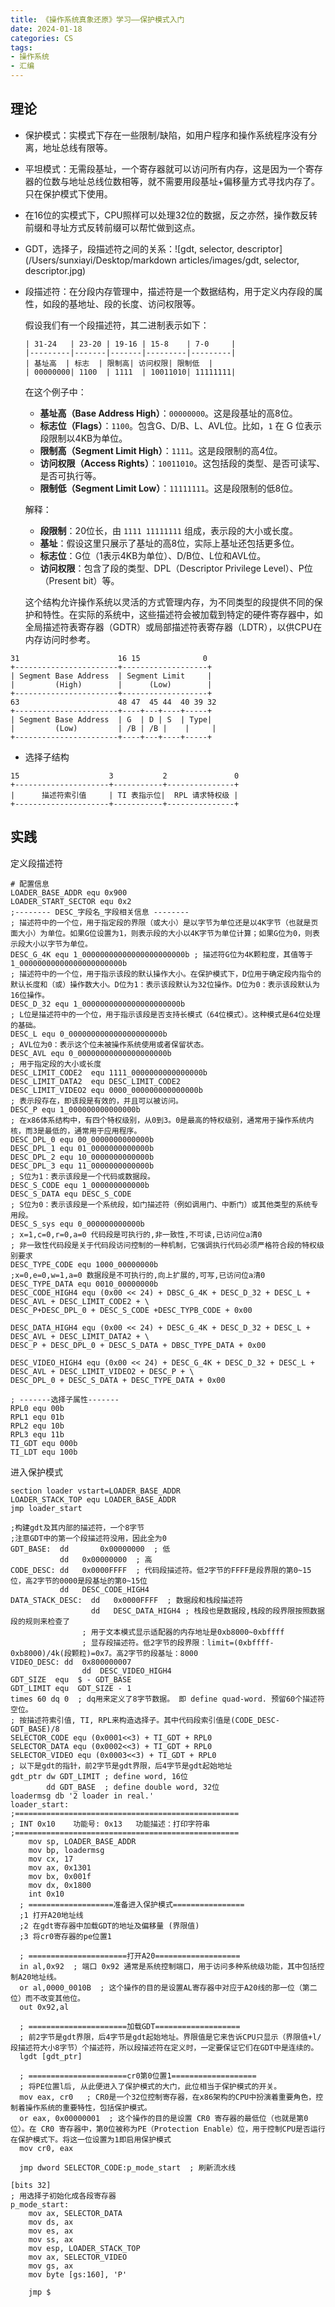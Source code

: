 ```yaml
---
title: 《操作系统真象还原》学习——保护模式入门
date: 2024-01-18
categories: CS
tags:
- 操作系统
- 汇编
---
```


## 理论

- 保护模式：实模式下存在一些限制/缺陷，如用户程序和操作系统程序没有分离，地址总线有限等。

- 平坦模式：无需段基址，一个寄存器就可以访问所有内存，这是因为一个寄存器的位数与地址总线位数相等，就不需要用段基址+偏移量方式寻找内存了。只在保护模式下使用。

- 在16位的实模式下，CPU照样可以处理32位的数据，反之亦然，操作数反转前缀和寻址方式反转前缀可以帮忙做到这点。

- GDT，选择子，段描述符之间的关系：![gdt, selector, descriptor](/Users/sunxiayi/Desktop/markdown articles/images/gdt, selector, descriptor.jpg)

- 段描述符：在分段内存管理中，描述符是一个数据结构，用于定义内存段的属性，如段的基地址、段的长度、访问权限等。

  假设我们有一个段描述符，其二进制表示如下：

  ```
  | 31-24   | 23-20 | 19-16 | 15-8    | 7-0     |
  |---------|-------|-------|---------|---------|
  | 基址高  | 标志  | 限制高| 访问权限| 限制低  |
  | 00000000| 1100  | 1111  | 10011010| 11111111|
  ```

  在这个例子中：

  - **基址高（Base Address High）**：`00000000`。这是段基址的高8位。
  - **标志位（Flags）**：`1100`。包含G、D/B、L、AVL位。比如，`1` 在 G 位表示段限制以4KB为单位。
  - **限制高（Segment Limit High）**：`1111`。这是段限制的高4位。
  - **访问权限（Access Rights）**：`10011010`。这包括段的类型、是否可读写、是否可执行等。
  - **限制低（Segment Limit Low）**：`11111111`。这是段限制的低8位。

  解释：

  - **段限制**：20位长，由 `1111 11111111` 组成，表示段的大小或长度。
  - **基址**：假设这里只展示了基址的高8位，实际上基址还包括更多位。
  - **标志位**：G位（1表示4KB为单位）、D/B位、L位和AVL位。
  - **访问权限**：包含了段的类型、DPL（Descriptor Privilege Level）、P位（Present bit）等。

  这个结构允许操作系统以灵活的方式管理内存，为不同类型的段提供不同的保护和特性。在实际的系统中，这些描述符会被加载到特定的硬件寄存器中，如全局描述符表寄存器（GDTR）或局部描述符表寄存器（LDTR），以供CPU在内存访问时参考。

```
31                      16 15              0
+-----------------------+-------------------+
| Segment Base Address  | Segment Limit     |
|         (High)        |      (Low)        |
+-----------------------+-------------------+
63                      48 47  45 44  40 39 32
+-----------------------+----+---+----+-----+
| Segment Base Address  | G  | D | S  | Type|
|         (Low)         | /B | /B |    |     |
+-----------------------+----+---+----+-----+
```

- 选择子结构

```
15                    3           2               0
+---------------------+-----------+---------------+
|      描述符索引值     | TI 表指示位|  RPL 请求特权级 |
+---------------------+-----------+---------------+
```

## 实践

定义段描述符

```assembly
# 配置信息
LOADER_BASE_ADDR equ 0x900
LOADER_START_SECTOR equ 0x2
;-------- DESC_字段名_字段相关信息 --------
; 描述符中的一个位，用于指定段的界限（或大小）是以字节为单位还是以4K字节（也就是页面大小）为单位。如果G位设置为1，则表示段的大小以4K字节为单位计算；如果G位为0，则表示段大小以字节为单位。
DESC_G_4K equ 1_00000000000000000000000b ; 描述符G位为4K颗粒度，其值等于1_00000000000000000000000b
; 描述符中的一个位，用于指示该段的默认操作大小。在保护模式下，D位用于确定段内指令的默认长度和（或）操作数大小。D位为1：表示该段默认为32位操作。D位为0：表示该段默认为16位操作。
DESC_D_32 equ 1_0000000000000000000000b
; L位是描述符中的一个位，用于指示该段是否支持长模式（64位模式）。这种模式是64位处理的基础。
DESC_L equ 0_000000000000000000000b
; AVL位为0：表示这个位未被操作系统使用或者保留状态。
DESC_AVL equ 0_00000000000000000000b
; 用于指定段的大小或长度
DESC_LIMIT_CODE2  equ 1111_0000000000000000b
DESC_LIMIT_DATA2  equ DESC_LIMIT_CODE2
DESC_LIMIT_VIDEO2 equ 0000_000000000000000b
; 表示段存在，即该段是有效的，并且可以被访问。
DESC_P equ 1_000000000000000b
; 在x86体系结构中，有四个特权级别，从0到3。0是最高的特权级别，通常用于操作系统内核，而3是最低的，通常用于应用程序。
DESC_DPL_0 equ 00_0000000000000b
DESC_DPL_1 equ 01_0000000000000b
DESC_DPL_2 equ 10_0000000000000b
DESC_DPL_3 equ 11_0000000000000b
; S位为1：表示该段是一个代码或数据段。
DESC_S_CODE equ 1_000000000000b
DESC_S_DATA equ DESC_S_CODE
; S位为0：表示该段是一个系统段，如门描述符（例如调用门、中断门）或其他类型的系统专用段。
DESC_S_sys equ 0_000000000000b
; x=1,c=0,r=0,a=0 代码段是可执行的,非一致性,不可读,已访问位a清0
; 非一致性代码段是关于代码段访问控制的一种机制，它强调执行代码必须严格符合段的特权级别要求
DESC_TYPE_CODE equ 1000_00000000b
;x=0,e=0,w=1,a=0 数据段是不可执行的,向上扩展的,可写,已访问位a清0
DESC_TYPE_DATA equ 0010_00000000b
DESC_CODE_HIGH4 equ (0x00 << 24) + DBSC_G_4K + DESC_D_32 + DESC_L + DESC_AVL + DESC_LIMIT_CODE2 + \
DESC_P+DESC_DPL_0 + DESC_S_CODE +DESC_TYPB_CODE + 0x00

DESC_DATA_HIGH4 equ (0x00 << 24) + DESC_G_4K + DESC_D_32 + DESC_L + DESC_AVL + DESC_LIMIT_DATA2 + \
DESC_P + DESC_DPL_0 + DESC_S_DATA + DBSC_TYPE_DATA + 0x00

DESC_VIDEO_HIGH4 equ (0x00 << 24) + DESC_G_4K + DESC_D_32 + DESC_L + DESC_AVL + DESC_LIMIT_VIDEO2 + DESC_P + \
DESC_DPL_0 + DESC_S_DATA + DESC_TYPE_DATA + 0x00

; -------选择子属性-------
RPL0 equ 00b
RPL1 equ 01b
RPL2 equ 10b
RPL3 equ 11b
TI_GDT equ 000b
TI_LDT equ 100b
```

进入保护模式

```assembly
section loader vstart=LOADER_BASE_ADDR
LOADER_STACK_TOP equ LOADER_BASE_ADDR
jmp loader_start

;构建gdt及其内部的描述符，一个8字节
;注意GDT中的第一个段描述符没用，因此全为0
GDT_BASE:  dd		0x00000000  ; 低
           dd   0x00000000  ; 高
CODE_DESC: dd   0x0000FFFF  ; 代码段描述符。低2字节的FFFF是段界限的第0~15位，高2字节的0000是段基址的第0~15位
           dd   DESC_CODE_HIGH4
DATA_STACK_DESC:  dd   0x0000FFFF  ; 数据段和栈段描述符
                  dd   DESC_DATA_HIGH4 ; 栈段也是数据段,栈段的段界限按照数据段的规则来检查了
                ; 用于文本模式显示适配器的内存地址是0xb8000~0xbffff
                ; 显存段描述符。低2字节的段界限：limit=(0xbffff-0xb8000)/4k(段颗粒)=0x7。高2字节的段基址：8000
VIDEO_DESC: dd  0x800000007  
      			dd  DESC_VIDEO_HIGH4
GDT_SIZE  equ  $ - GDT_BASE
GDT_LIMIT equ  GDT_SIZE - 1
times 60 dq 0  ; dq用来定义了8字节数据。 即 define quad-word. 预留60个描述符空位。
; 按描述符索引值, TI, RPL来构造选择子。其中代码段索引值是(CODE_DESC-GDT_BASE)/8
SELECTOR_CODE equ (0x0001<<3) + TI_GDT + RPL0 
SELECTOR_DATA equ (0x0002<<3) + TI_GDT + RPL0 
SELECTOR_VIDEO equ (0x0003<<3) + TI_GDT + RPL0 
; 以下是gdt的指针，前2字节是gdt界限，后4字节是gdt起始地址
gdt_ptr dw GDT_LIMIT ; define word, 16位
        dd GDT_BASE  ; define double word, 32位
loadermsg db '2 loader in real.'
loader_start:
;==================================================
; INT 0x10    功能号: 0x13   功能描述：打印字符串
;==================================================
	mov sp, LOADER_BASE_ADDR
	mov bp, loadermsg
	mov cx, 17
	mov ax, 0x1301
	mov bx, 0x001f
	mov dx, 0x1800
	int 0x10
  ; ===================准备进入保护模式================
  ;1 打开A20地址线
  ;2 在gdt寄存器中加载GDT的地址及偏移量 (界限值)
  ;3 将cr0寄存器的pe位置1

  ; ======================打开A20===================
  in al,0x92  ; 端口 0x92 通常是系统控制端口，用于访问多种系统级功能，其中包括控制A20地址线。
  or al,0000_0010B  ; 这个操作的目的是设置AL寄存器中对应于A20线的那一位（第二位）而不改变其他位。
  out 0x92,al

  ; ======================加载GDT===================
  ; 前2字节是gdt界限，后4字节是gdt起始地址。界限值是它来告诉CPU只显示（界限值+l/段描述符大小8字节）个描述符，所以段描述符在定义时，一定要保证它们在GDT中是连续的。
  lgdt [gdt_ptr]

  ; ======================cr0第0位置1===================
  ; 将PE位置l后, 从此便进入了保护模式的大门，此位相当于保护模式的开关。
  mov eax, cr0   ; CR0是一个32位控制寄存器，在x86架构的CPU中扮演着重要角色，控制着操作系统的重要特性，包括保护模式。
  or eax, 0x00000001  ; 这个操作的目的是设置 CR0 寄存器的最低位（也就是第0位）。在 CR0 寄存器中，第0位被称为PE（Protection Enable）位，用于控制CPU是否运行在保护模式下。将这一位设置为1即启用保护模式
  mov cr0, eax

  jmp dword SELECTOR_CODE:p_mode_start  ; 刷新流水线

[bits 32]
; 用选择子初始化成各段寄存器
p_mode_start:
	mov ax, SELECTOR_DATA
	mov ds, ax
	mov es, ax
	mov ss, ax
	mov esp, LOADER_STACK_TOP
	mov ax, SELECTOR_VIDEO
	mov gs, ax
	mov byte [gs:160], 'P'
	
	jmp $
```


